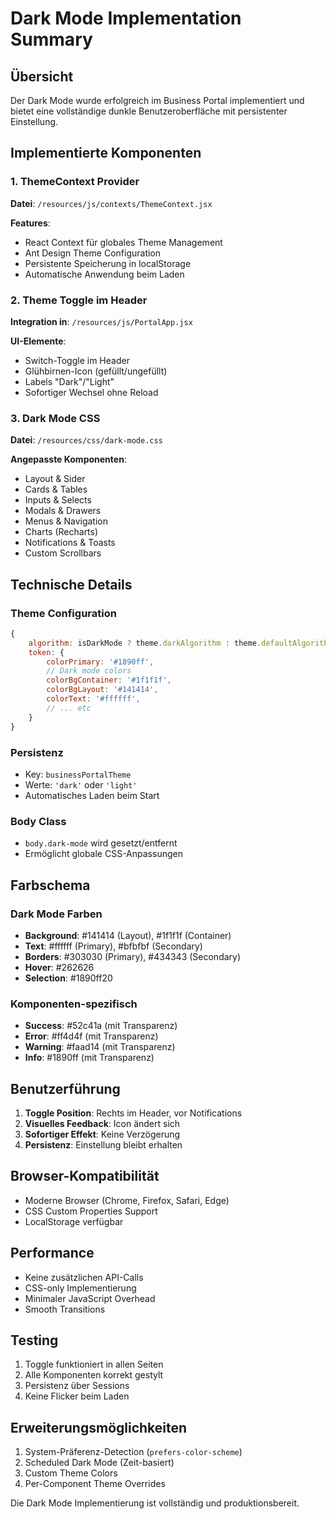# Dark Mode Implementation Summary

## Übersicht
Der Dark Mode wurde erfolgreich im Business Portal implementiert und bietet eine vollständige dunkle Benutzeroberfläche mit persistenter Einstellung.

## Implementierte Komponenten

### 1. ThemeContext Provider
**Datei**: `/resources/js/contexts/ThemeContext.jsx`

**Features**:
- React Context für globales Theme Management
- Ant Design Theme Configuration
- Persistente Speicherung in localStorage
- Automatische Anwendung beim Laden

### 2. Theme Toggle im Header
**Integration in**: `/resources/js/PortalApp.jsx`

**UI-Elemente**:
- Switch-Toggle im Header
- Glühbirnen-Icon (gefüllt/ungefüllt)
- Labels "Dark"/"Light"
- Sofortiger Wechsel ohne Reload

### 3. Dark Mode CSS
**Datei**: `/resources/css/dark-mode.css`

**Angepasste Komponenten**:
- Layout & Sider
- Cards & Tables
- Inputs & Selects
- Modals & Drawers
- Menus & Navigation
- Charts (Recharts)
- Notifications & Toasts
- Custom Scrollbars

## Technische Details

### Theme Configuration
```javascript
{
    algorithm: isDarkMode ? theme.darkAlgorithm : theme.defaultAlgorithm,
    token: {
        colorPrimary: '#1890ff',
        // Dark mode colors
        colorBgContainer: '#1f1f1f',
        colorBgLayout: '#141414',
        colorText: '#ffffff',
        // ... etc
    }
}
```

### Persistenz
- Key: `businessPortalTheme`
- Werte: `'dark'` oder `'light'`
- Automatisches Laden beim Start

### Body Class
- `body.dark-mode` wird gesetzt/entfernt
- Ermöglicht globale CSS-Anpassungen

## Farbschema

### Dark Mode Farben
- **Background**: #141414 (Layout), #1f1f1f (Container)
- **Text**: #ffffff (Primary), #bfbfbf (Secondary)
- **Borders**: #303030 (Primary), #434343 (Secondary)
- **Hover**: #262626
- **Selection**: #1890ff20

### Komponenten-spezifisch
- **Success**: #52c41a (mit Transparenz)
- **Error**: #ff4d4f (mit Transparenz)
- **Warning**: #faad14 (mit Transparenz)
- **Info**: #1890ff (mit Transparenz)

## Benutzerführung

1. **Toggle Position**: Rechts im Header, vor Notifications
2. **Visuelles Feedback**: Icon ändert sich
3. **Sofortiger Effekt**: Keine Verzögerung
4. **Persistenz**: Einstellung bleibt erhalten

## Browser-Kompatibilität
- Moderne Browser (Chrome, Firefox, Safari, Edge)
- CSS Custom Properties Support
- LocalStorage verfügbar

## Performance
- Keine zusätzlichen API-Calls
- CSS-only Implementierung
- Minimaler JavaScript Overhead
- Smooth Transitions

## Testing
1. Toggle funktioniert in allen Seiten
2. Alle Komponenten korrekt gestylt
3. Persistenz über Sessions
4. Keine Flicker beim Laden

## Erweiterungsmöglichkeiten
1. System-Präferenz-Detection (`prefers-color-scheme`)
2. Scheduled Dark Mode (Zeit-basiert)
3. Custom Theme Colors
4. Per-Component Theme Overrides

Die Dark Mode Implementierung ist vollständig und produktionsbereit.